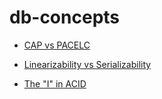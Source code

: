 # db-concepts

* [CAP vs PACELC](https://github.com/ambikaiyer29/db-concepts/wiki/CAP-vs-PACELC)

* [Linearizability vs Serializability](https://github.com/ambikaiyer29/db-concepts/wiki/Linearizability-vs-Serializability)

* [The "I" in ACID](https://github.com/ambikaiyer29/db-concepts/wiki/The-%22I%22-in-ACID)
